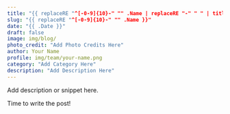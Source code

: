 ```yaml
---
title: "{{ replaceRE "^[-0-9]{10}-" "" .Name | replaceRE "-" " " | title }}"
slug: "{{ replaceRE "^[-0-9]{10}-" "" .Name }}"
date: "{{ .Date }}"
draft: false
image: img/blog/
photo_credit: "Add Photo Credits Here"
author: Your Name
profile: img/team/your-name.png
category: "Add Category Here"
description: "Add Description Here"
---
```


Add description or snippet here.

<!--more-->

Time to write the post!
